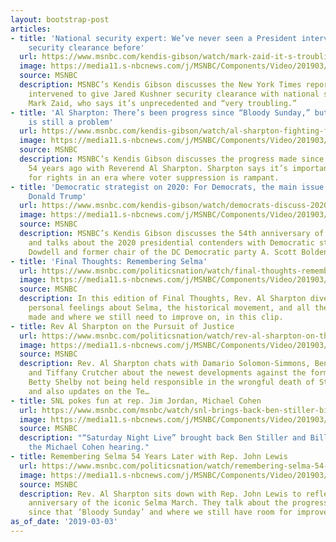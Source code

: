 ```yaml
---
layout: bootstrap-post
articles:
- title: 'National security expert: We’ve never seen a President intervene to grant
    security clearance before'
  url: https://www.msnbc.com/kendis-gibson/watch/mark-zaid-it-s-troubling-that-trump-gave-jared-kushner-security-clearance-1451407939615
  image: https://media11.s-nbcnews.com/j/MSNBC/Components/Video/201903/n_gibson_KushnerSecurityClearance_190303_1920x1080.nbcnews-fp-1200-630.jpg
  source: MSNBC
  description: MSNBC’s Kendis Gibson discusses the New York Times report that Trump
    intervened to give Jared Kushner security clearance with national security expert
    Mark Zaid, who says it’s unprecedented and “very troubling.”
- title: 'Al Sharpton: There’s been progress since “Bloody Sunday,” but voter suppression
    is still a problem'
  url: https://www.msnbc.com/kendis-gibson/watch/al-sharpton-fighting-for-equal-rights-still-important-years-after-bloody-sunday-1451399235949
  image: https://media11.s-nbcnews.com/j/MSNBC/Components/Video/201903/n_gibson_BloodySunday_190303_1920x1080.nbcnews-fp-1200-630.jpg
  source: MSNBC
  description: MSNBC’s Kendis Gibson discusses the progress made since “Bloody Sunday”
    54 years ago with Reverend Al Sharpton. Sharpton says it’s important to keep fighting
    for rights in an era where voter suppression is rampant.
- title: 'Democratic strategist on 2020: For Democrats, the main issue is defeating
    Donald Trump'
  url: https://www.msnbc.com/kendis-gibson/watch/democrats-discuss-2020-election-and-defeating-donald-trump-1451398211907
  image: https://media11.s-nbcnews.com/j/MSNBC/Components/Video/201903/n_gibson_2020Contenders_190303_1920x1080.nbcnews-fp-1200-630.jpg
  source: MSNBC
  description: MSNBC’s Kendis Gibson discusses the 54th anniversary of “Bloody Sunday,”
    and talks about the 2020 presidential contenders with Democratic strategist Tara
    Dowdell and former chair of the DC Democratic party A. Scott Bolden.
- title: 'Final Thoughts: Remembering Selma'
  url: https://www.msnbc.com/politicsnation/watch/final-thoughts-remembering-selma-1451392579554
  image: https://media11.s-nbcnews.com/j/MSNBC/Components/Video/201903/n_sharp_finalthoughts_190303_1920x1080.nbcnews-fp-1200-630.jpg
  source: MSNBC
  description: In this edition of Final Thoughts, Rev. Al Sharpton dives into his
    personal feelings about Selma, the historical movement, and all the progress we’ve
    made and where we still need to improve on, in this clip.
- title: Rev Al Sharpton on the Pursuit of Justice
  url: https://www.msnbc.com/politicsnation/watch/rev-al-sharpton-on-the-pursuit-of-justice-1451390019613
  image: https://media11.s-nbcnews.com/j/MSNBC/Components/Video/201903/n_sharp_unlawful_190303_1920x1080.nbcnews-fp-1200-630.jpg
  source: MSNBC
  description: Rev. Al Sharpton chats with Damario Solomon-Simmons, Benjamin Crump
    and Tiffany Crutcher about the newest developments against the former police officer
    Betty Shelby not being held responsible in the wrongful death of Stephon Clark,
    and also updates on the Te…
- title: SNL pokes fun at rep. Jim Jordan, Michael Cohen
  url: https://www.msnbc.com/msnbc/watch/snl-brings-back-ben-stiller-bill-hader-to-spoof-michael-cohen-hearing-1451384387961
  image: https://media11.s-nbcnews.com/j/MSNBC/Components/Video/201903/n_mohyeldin_brk_2_snl_cohen_190303_1920x1080.nbcnews-fp-1200-630.jpg
  source: MSNBC
  description: "“Saturday Night Live” brought back Ben Stiller and Bill Hader to spoof
    the Michael Cohen hearing."
- title: Remembering Selma 54 Years Later with Rep. John Lewis
  url: https://www.msnbc.com/politicsnation/watch/remembering-selma-54-years-later-with-rep-john-lewis-1451386435647
  image: https://media11.s-nbcnews.com/j/MSNBC/Components/Video/201903/n_sharp_johnlewis_190303_1920x1080.nbcnews-fp-1200-630.jpg
  source: MSNBC
  description: Rev. Al Sharpton sits down with Rep. John Lewis to reflect on the 54th
    anniversary of the iconic Selma March. They talk about the progress we’ve made
    since that ‘Bloody Sunday’ and where we still have room for improvement.
as_of_date: '2019-03-03'
---
```


